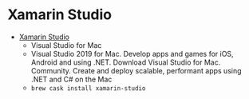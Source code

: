 # Xamarin Studio
- [Xamarin Studio](https://www.visualstudio.com/vs/visual-studio-mac/)
  -  Visual Studio for Mac
  - Visual Studio 2019 for Mac. Develop apps and games for iOS, Android and using .NET. Download Visual Studio for Mac. Community. Create and deploy scalable, performant apps using .NET and C# on the Mac
  - `brew cask install xamarin-studio`
